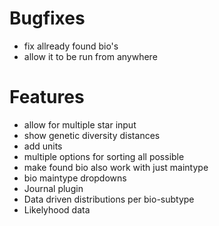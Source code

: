 # Bugfixes
- fix allready found bio's
- allow it to be run from anywhere

# Features
- allow for multiple star input
- show genetic diversity distances
- add units
- multiple options for sorting all possible
- make found bio also work with just maintype
- bio maintype dropdowns
- Journal plugin
- Data driven distributions per bio-subtype
- Likelyhood data